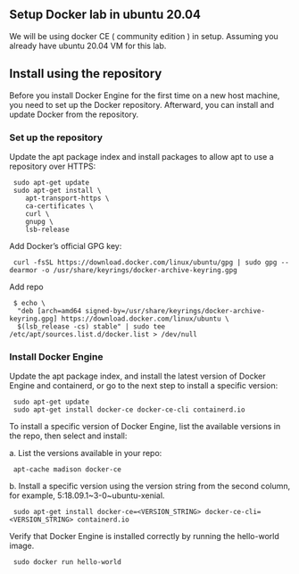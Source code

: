## Setup Docker lab in ubuntu 20.04
We will be using docker CE ( community edition ) in setup. Assuming you already have ubuntu 20.04 VM for this lab.
## Install using the repository
Before you install Docker Engine for the first time on a new host machine, you need to set up the Docker repository. Afterward, you can install and update Docker from the repository.

### Set up the repository
Update the apt package index and install packages to allow apt to use a repository over HTTPS:
```
 sudo apt-get update
 sudo apt-get install \
    apt-transport-https \
    ca-certificates \
    curl \
    gnupg \
    lsb-release
```
Add Docker’s official GPG key:
```
 curl -fsSL https://download.docker.com/linux/ubuntu/gpg | sudo gpg --dearmor -o /usr/share/keyrings/docker-archive-keyring.gpg
 ```
Add repo 
```
 $ echo \
  "deb [arch=amd64 signed-by=/usr/share/keyrings/docker-archive-keyring.gpg] https://download.docker.com/linux/ubuntu \
  $(lsb_release -cs) stable" | sudo tee /etc/apt/sources.list.d/docker.list > /dev/null
```
### Install Docker Engine
Update the apt package index, and install the latest version of Docker Engine and containerd, or go to the next step to install a specific version:
```
 sudo apt-get update
 sudo apt-get install docker-ce docker-ce-cli containerd.io
```

To install a specific version of Docker Engine, list the available versions in the repo, then select and install:

a. List the versions available in your repo:
```
 apt-cache madison docker-ce
```
b. Install a specific version using the version string from the second column, for example, 5:18.09.1~3-0~ubuntu-xenial.
```
 sudo apt-get install docker-ce=<VERSION_STRING> docker-ce-cli=<VERSION_STRING> containerd.io
```
Verify that Docker Engine is installed correctly by running the hello-world image.
```
 sudo docker run hello-world
 ```